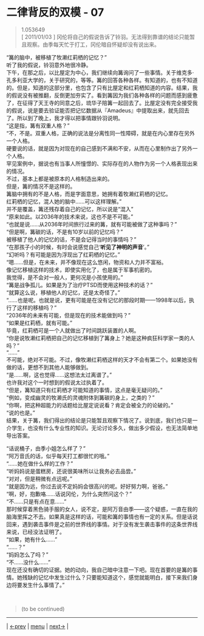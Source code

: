 # 二律背反的双模 - 07
> 1.053649  
> [ 2011/01/03 ] 冈伦将自己的假说告诉了铃羽。无法得到靠谱的结论只能暂且观察。由季每天忙于打工，冈伦暗自怀疑却没有说出来。  

“篝的脑中，被移植了牧濑红莉栖的记忆？”  
听了我的假说，铃羽意外地很冷静。  
下午，在那之后，以比屋定为中心，我们继续向篝询问了一些事情。关于维克多·孔多利亚大学的，关于研究的，等等。篝的回答各种各样。有知道的，也有不知道的。但是，知道的这部分里，也包含了只有比屋定和红莉栖知道的内容。结果，我的假说没有被推翻，反倒更加夯实了。看到篝因为我们各种各样的问题而感到疲惫了，在征得了天王寺的同意之后，琉华子陪篝一起回去了。比屋定没有完全接受我的假说，说是要去验证能否把记忆数据从『Amadeus』中提取出来，就先回去了。所以到了晚上，我才得以把事情跟铃羽说明。  
“这是指，篝有双重人格？”  
“不，不是。双重人格，正确的说法是分离性同一性障碍，就是在内心里存在另外一个人格。  
 硬要说的话，就是因为对现在的自己感到不满和不安，从而在心里制作出了另外一个人格。  
 罕见案例中，据说也有当事人所憧憬的、实际存在的人物作为另一个人格表现出来的情况。  
 不过，基本上都是被原本的人格制造出来的。  
 但是，篝的情况不是这样的。  
 篝脑中拥有的不是人格，而是字面意思，她拥有着牧濑红莉栖的记忆。  
 红莉栖的记忆，混人她的脑中……可以这样理解。”  
并不是覆盖，篝还残存着自己的记忆，所以说是“混入”  
“原来如此。以2036年的技术来说，这也不是不可能。”  
“也就是说……从2036年时间旅行过来的篝，就有可能被做了这种事吗？”  
“但是啊，篝碳的话，不是有10岁以前的记忆吗？”  
 被移植了他人的记忆的话，不是会记得当时的事情吗？”  
“在那孩子小的时候，有时会说感觉自己‘**听见了神明的声音**’。”  
“幻听吗？有可能是因为浮现出了红莉栖的记忆。”  
“嗯……但是，在未来，并不像现在这么悠闲，物资和人力并不富裕。  
 像记忆移植这样的技术，即使实用化了，也是属于军事机密的。  
 我觉得，是不会对一般人，更何况是小孩使用的。”  
“篝是战争孤儿。如果是为了治疗PTSD而使用这种技术的话？”  
“就算这么说，移植他人的记忆，还是太奇怪了。”  
“……也是呢。也就是说，更有可能是在没有记忆的那段时期——1998年以后，执行了这样的移植吗？”  
“2036年的未来有可能，但是现在的技术能做到吗？”  
“如果是红莉栖，就有可能。”  
毕竟，红莉栖可是一个人就做出了时间跳跃装置的人啊。  
“你是说牧濑红莉栖把自己的记忆移植到了篝身上？她是这种疯狂科学家一类的人吗？”  
“……”  
不可能，绝对不可能。不过，像牧濑红莉栖这样的天才不会有第二个。如果她没有做的话，更想不到其他人能够做到。  
“是……啊，这也觉得……这想法太过离谱了。”  
也许我对这个一时想到的假说太过执着了。  
“但是，篝知道只有红莉栖才可能知道的事情，这点是毫无疑问的。”  
“例如，变成幽灵的牧濑氏的灵魂附体到篝碳的身上，之类的？”  
“你啊，把这种超能力的话题给比屋定说说看？肯定会被全力的论破的。”  
“说的也是。”  
结果，关于篝，我们得出的结论是只能暂且观察下情况了。说到底，我们也只是一介学生，也没有什么专业性的知识。无论讨论多久，做出多少假设，也无法简单地导出答案。  

“话说桶子，由季小姐怎么样了？”  
“阿万音氏的话，似乎每天打工都很忙的哦。”  
“……她在做什么样的工作？”  
“听妈妈说是蛋糕房，还说很美味所以让我务必去品尝。”  
“对对，但是稍微有点远呢。”  
“就是因为远，你过去说不定妈妈会很高兴的呢。好好努力啊，爸爸。”  
“啊，好，抱歉咯……话说冈伦，为什么突然问这个？”  
“不……只是有点在意……”  
那时候穿着黑色骑手服的女人，说不定，是阿万音由季——这个疑惑，一直在我的脑海里挥之不去。如果真是这样的话，可能和篝的事情也有一定的关系。但是话说回来，遇到袭击事件是之前的世界线的事情。对于没有发生袭击事件的这条世界线来说，已经没法证明了。  
“如果，她有什么……”  
“……？”  
“妈妈怎么了吗？”  
“不……没什么……”  
现在还没有确切的证据。她的动向，我自己暗中注意一下吧。现在首要的是篝的事情。她残缺的记忆中发生过什么？只要能知道这个，感觉就能明白，接下来我们身边将要发生什么事情了。”  


<br/>

> (to be continued)
---

| [←prev](./0099) | [menu](../) | [next→](./0101) |
